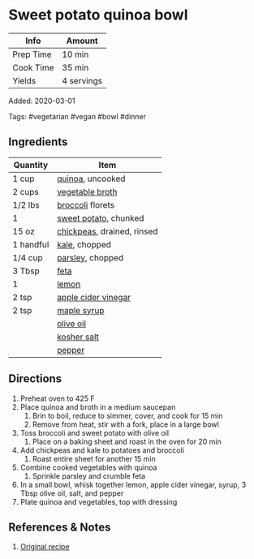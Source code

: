 # Sweet potato quinoa bowl

| Info      | Amount     |
| --------- | ---------- |
| Prep Time | 10 min     |
| Cook Time | 35 min     |
| Yields    | 4 servings |

Added: 2020-03-01

Tags: #vegetarian #vegan #bowl #dinner

## Ingredients

| Quantity  | Item                                                              |
| --------- | ----------------------------------------------------------------- |
| 1 cup     | [quinoa](../_ingredients/quinoa.md), uncooked                     |
| 2 cups    | [vegetable broth](../_ingredients/vegetable%20broth.md)           |
| 1/2 lbs   | [broccoli](../_ingredients/broccoli.md) florets                   |
| 1         | [sweet potato](../_ingredients/sweet%20potato.md), chunked        |
| 15 oz     | [chickpeas](../_ingredients/chickpeas.md), drained, rinsed        |
| 1 handful | [kale](../_ingredients/kale.md), chopped                          |
| 1/4 cup   | [parsley](../_ingredients/parsley.md), chopped                    |
| 3 Tbsp    | [feta](../_ingredients/feta.md)                                   |
| 1         | [lemon](../_ingredients/lemon.md)                                 |
| 2 tsp     | [apple cider vinegar](../_ingredients/apple%20cider%20vinegar.md) |
| 2 tsp     | [maple syrup](../_ingredients/maple%20syrup.md)                   |
|           | [olive oil](../_ingredients/olive%20oil.md)                       |
|           | [kosher salt](../_ingredients/kosher%20salt.md)                   |
|           | [pepper](../_ingredients/pepper.md)                               |

## Directions

1. Preheat oven to 425 F
2. Place quinoa and broth in a medium saucepan
   1. Brin to boil, reduce to simmer, cover, and cook for 15 min
   2. Remove from heat, stir with a fork, place in a large bowl
3. Toss broccoli and sweet potato with olive oil
   1. Place on a baking sheet and roast in the oven for 20 min
4. Add chickpeas and kale to potatoes and broccoli
   1. Roast entire sheet for another 15 min
5. Combine cooked vegetables with quinoa
   1. Sprinkle parsley and crumble feta
6. In a small bowl, whisk together lemon, apple cider vinegar, syrup, 3 Tbsp olive oil, salt, and pepper
7. Plate quinoa and vegetables, top with dressing

## References & Notes

1. [Original recipe](https://www.eatingbirdfood.com/roasted-broccoli-kale-quinoa-salad/)

